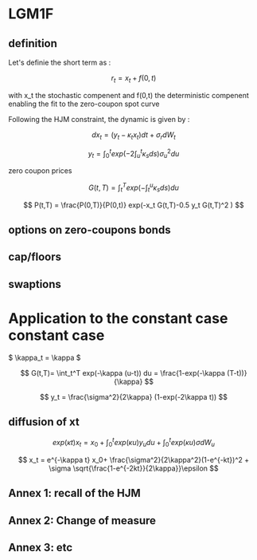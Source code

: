 # LGM1F

## definition
Let's definie the short term as :

$$ r_t = x_t + f(0,t) $$

with x_t the stochastic compenent and f(0,t) the deterministic compenent enabling the fit to the zero-coupon spot curve

Following the HJM constraint, the dynamic is given by :

$$ dx_t = (y_t - \kappa_t x_t) dt + \sigma_r dW_t $$

$$ y_t = \int_0^t exp(-2 \int_u^t \kappa_s ds) \sigma_u^2 du $$

zero coupon prices

$$ G(t,T) = \int_t^T exp(-\int_t^u \kappa_s ds) du $$

$$ P(t,T) = \frac{P(0,T)}{P(0,t)} exp(-x_t G(t,T)-0.5 y_t G(t,T)^2 ) $$



## options on zero-coupons bonds

## cap/floors

## swaptions

# Application to the constant case constant case
$ \kappa_t = \kappa $

$$ G(t,T)= \int_t^T exp(-\kappa (u-t)) du = \frac{1-exp(-\kappa (T-t))}{\kappa} $$

$$ y_t = \frac{\sigma^2}{2\kappa} (1-exp(-2\kappa t)) $$

## diffusion of xt

$$ exp(\kappa t)x_t = x_0+\int_0^t exp(\kappa u) y_u du + \int_0^t exp(\kappa u) \sigma dW_u$$

$$ x_t = e^{-\kappa t} x_0+ 
         \frac{\sigma^2}{2\kappa^2}(1-e^{-kt})^2 +
         \sigma \sqrt{\frac{1-e^{-2kt}}{2\kappa}}\epsilon
$$
## Annex 1: recall of the HJM
## Annex 2: Change of measure
## Annex 3: etc
